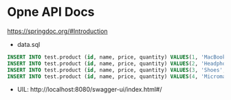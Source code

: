 
# Opne API Docs
https://springdoc.org/#Introduction

- data.sql

```sql
INSERT INTO test.product (id, name, price, quantity) VALUES(1, 'MacBook Pro-2', 194000.0, 1);
INSERT INTO test.product (id, name, price, quantity) VALUES(2, 'Headphones', 1100.0, 2);
INSERT INTO test.product (id, name, price, quantity) VALUES(3, 'Shoes', 2200.0, 2);
INSERT INTO test.product (id, name, price, quantity) VALUES(4, 'Micromax Mobile', 12000.0, 1);
```

- UIL: http://localhost:8080/swagger-ui/index.html#/